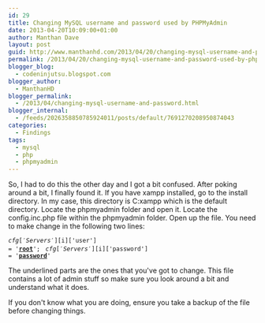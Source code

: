 ```yaml
---
id: 29
title: Changing MySQL username and password used by PHPMyAdmin
date: 2013-04-20T10:09:00+01:00
author: Manthan Dave
layout: post
guid: http://www.manthanhd.com/2013/04/20/changing-mysql-username-and-password-used-by-phpmyadmin/
permalink: /2013/04/20/changing-mysql-username-and-password-used-by-phpmyadmin/
blogger_blog:
  - codeninjutsu.blogspot.com
blogger_author:
  - ManthanHD
blogger_permalink:
  - /2013/04/changing-mysql-username-and-password.html
blogger_internal:
  - /feeds/2026358850785924011/posts/default/7691270208950874043
categories:
  - Findings
tags:
  - mysql
  - php
  - phpmyadmin
---
```

So, I had to do this the other day and I got a bit confused. After poking around a bit, I finally found it. If you have xampp installed, go to the install directory. In my case, this directory is C:xampp which is the default directory. Locate the phpmyadmin folder and open it. Locate the config.inc.php file within the phpmyadmin folder. Open up the file. You need to make change in the following two lines:

<code>$cfg['Servers'][$i]['user'] = '<b><u>root</u></b>'; </code>
<code>$cfg['Servers'][$i]['password'] = '<b><u>password</u></b>' </code>

The underlined parts are the ones that you've got to change. This file contains a lot of admin stuff so make sure you look around a bit and understand what it does.

If you don't know what you are doing, ensure you take a backup of the file before changing things.